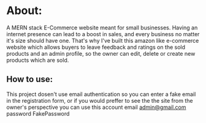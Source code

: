 # About:

A MERN stack E-Commerce website meant for small businesses. Having an internet presence can lead to a boost in sales, and every business no matter it's size should have one. That's why I've built this amazon like e-commerce website which allows buyers to leave feedback and ratings on the sold products and an admin profile, so the owner can edit, delete or create new products which are sold.

## How to use: 

This project dosen't use email authentication so you can enter a fake email in the registration form, or if you would preffer to see the the site from the owner's perspective you can use this account email admin@gmail.com password FakePassword
